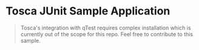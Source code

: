 # Tosca JUnit Sample Application

> Tosca's integration with qTest requires complex installation which is currently out of the scope for this repo.
> Feel free to contribute to this sample.